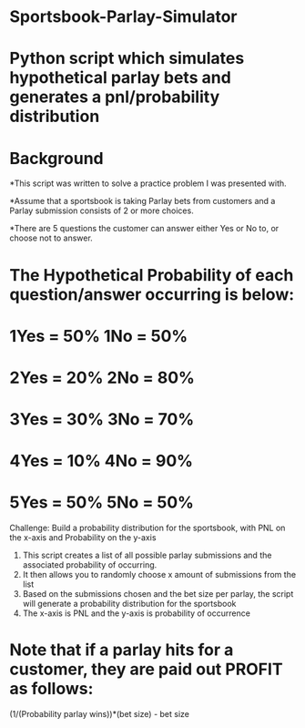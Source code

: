 # Sportsbook-Parlay-Simulator

# Python script which simulates hypothetical parlay bets and generates a pnl/probability distribution

# Background

*This script was written to solve a practice problem I was presented with.

*Assume that a sportsbook is taking Parlay bets from customers and a Parlay submission consists of 2 or more choices.

*There are 5 questions the customer can answer either Yes or No to, or choose not to answer.

# The Hypothetical Probability of each question/answer occurring is below:

# 1Yes = 50% 1No = 50%

# 2Yes = 20% 2No = 80%

# 3Yes = 30% 3No = 70%

# 4Yes = 10% 4No = 90%

# 5Yes = 50% 5No = 50%

Challenge: Build a probability distribution for the sportsbook, with PNL on the x-axis and Probability on the y-axis

1) This script creates a list of all possible parlay submissions and the associated probability of occurring.
2) It then allows you to randomly choose x amount of submissions from the list
3) Based on the submissions chosen and the bet size per parlay, the script will generate a probability distribution for the sportsbook
4) The x-axis is PNL and the y-axis is probability of occurrence

# Note that if a parlay hits for a customer, they are paid out PROFIT as follows:

(1/(Probability parlay wins))*(bet size) - bet size
